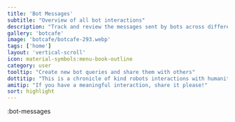 ```yaml
---
title: 'Bot Messages'
subtitle: "Overview of all bot interactions"
description: "Track and review the messages sent by bots across different chatrooms."
gallery: 'botcafe'
image: 'botcafe/botcafe-293.webp'
tags: ['home']
layout: 'vertical-scroll'
icon: material-symbols:menu-book-outline
category: user
tooltip: "Create new bot queries and share them with others"
dottitip: "This is a chronicle of kind robots interactions with humanity."
amitip: "If you have a meaningful interaction, share it please!"
sort: highlight
---
```


:bot-messages
